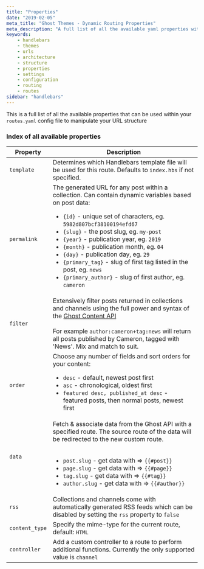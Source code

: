 ```yaml
---
title: "Properties"
date: "2019-02-05"
meta_title: "Ghost Themes - Dynamic Routing Properties"
meta_description: "A full list of all the available yaml properties within Ghost's routes.yaml configuration settings file, and how to use them correctly."
keywords:
    - handlebars
    - themes
    - urls
    - architecture
    - structure
    - properties
    - settings
    - configuration
    - routing
    - routes
sidebar: "handlebars"
---
```


This is a full list of all the available properties that can be used within your `routes.yaml` config file to manipulate your URL structure

### Index of all available properties

|Property|Description|
|--------|-----------|
|`template`|Determines which Handlebars template file will be used for this route. Defaults to `index.hbs` if not specified.|
|`permalink`|The generated URL for any post within a collection. Can contain dynamic variables based on post data:<ul><li>`{id}` - unique set of characters, eg. `5982d807bcf38100194efd67`</li><li>`{slug}` - the post slug, eg. `my-post`</li><li>`{year}` - publication year, eg. `2019`</li><li>`{month}` - publication month, eg. `04`</li><li>`{day}` - publication day, eg. `29`</li><li>`{primary_tag}` - slug of first tag listed in the post, eg. `news`</li><li>`{primary_author}` - slug of first author, eg. `cameron`</li></ul>|
|`filter`|Extensively filter posts returned in collections and channels using the full power and syntax of the [Ghost Content API](/api/content/#filtering)<br><br>For example `author:cameron+tag:news` will return all posts published by Cameron, tagged with 'News'. Mix and match to suit.|
|`order`|Choose any number of fields and sort orders for your content:<ul><li>`desc` - default, newest post first</li><li>`asc` - chronological, oldest first</li><li>`featured desc, published_at desc` -<br>featured posts, then normal posts, newest first</li></ul>|
|`data`|Fetch & associate data from the Ghost API with a specified route. The source route of the data will be redirected to the new custom route. <br><br><ul><li>`post.slug` - get data with => `{{#post}}`</li><li>`page.slug` - get data with => `{{#page}}`</li><li>`tag.slug` - get data with => `{{#tag}}`</li><li>`author.slug` - get data with => `{{#author}}`</li></ul>|
|`rss`|Collections and channels come with automatically generated RSS feeds which can be disabled by setting the `rss` property to `false`|
|`content_type`|Specify the mime-type for the current route, default: `HTML`|
|`controller`|Add a custom controller to a route to perform additional functions. Currently the only supported value is `channel`|
